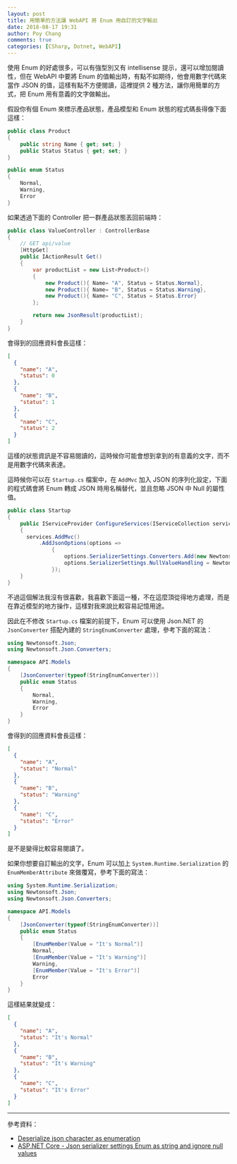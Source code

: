 ```yaml
---
layout: post
title: 用簡單的方法讓 WebAPI 將 Enum 用自訂的文字輸出
date: 2018-08-17 19:31
author: Poy Chang
comments: true
categories: [CSharp, Dotnet, WebAPI]
---
```

使用 Enum 的好處很多，可以有強型別又有 intellisense 提示，還可以增加閱讀性，但在 WebAPI 中要將 Enum 的值輸出時，有點不如期待，他會用數字代碼來當作 JSON 的值，這樣有點不方便閱讀，這裡提供 2 種方法，讓你用簡單的方式，把 Enum 用有意義的文字做輸出。

假設你有個 Enum 來標示產品狀態，產品模型和 Enum 狀態的程式碼長得像下面這樣：

```csharp
public class Product
{
    public string Name { get; set; }
    public Status Status { get; set; }
}

public enum Status
{
    Normal,
    Warning,
    Error
}
```

如果透過下面的 Controller 把一群產品狀態丟回前端時：

```csharp
public class ValueController : ControllerBase
{
    // GET api/value
    [HttpGet]
    public IActionResult Get()
    {
        var productList = new List<Product>()
        {
            new Product(){ Name= "A", Status = Status.Normal},
            new Product(){ Name= "B", Status = Status.Warning},
            new Product(){ Name= "C", Status = Status.Error}
        };

        return new JsonResult(productList);
    }
}
```

會得到的回應資料會長這樣：

```json
[
  {
    "name": "A",
    "status": 0
  },
  {
    "name": "B",
    "status": 1
  },
  {
    "name": "C",
    "status": 2
  }
]
```

這樣的狀態資訊是不容易閱讀的，這時候你可能會想到拿到的有意義的文字，而不是用數字代碼來表達。

這時候你可以在 `Startup.cs` 檔案中，在 `AddMvc` 加入 JSON 的序列化設定，下面的程式碼會將 Enum 轉成 JSON 時用名稱替代，並且忽略 JSON 中 Null 的屬性值。

```csharp
public class Startup
{
    public IServiceProvider ConfigureServices(IServiceCollection services)
    {
      services.AddMvc()
          .AddJsonOptions(options =>
              {
                  options.SerializerSettings.Converters.Add(new Newtonsoft.Json.Converters.StringEnumConverter());
                  options.SerializerSettings.NullValueHandling = Newtonsoft.Json.NullValueHandling.Ignore;
              });
    }
}
```

不過這個解法我沒有很喜歡，我喜歡下面這一種，不在這麼頂從得地方處理，而是在靠近模型的地方操作，這樣對我來說比較容易記憶用途。

因此在不修改 `Startup.cs` 檔案的前提下，Enum 可以使用 Json.NET 的 `JsonConverter` 搭配內建的 `StringEnumConverter` 處理，參考下面的寫法：

```csharp
using Newtonsoft.Json;
using Newtonsoft.Json.Converters;

namespace API.Models
{
    [JsonConverter(typeof(StringEnumConverter))]
    public enum Status
    {
        Normal,
        Warning,
        Error
    }
}
```

會得到的回應資料會長這樣：

```json
[
  {
    "name": "A",
    "status": "Normal"
  },
  {
    "name": "B",
    "status": "Warning"
  },
  {
    "name": "C",
    "status": "Error"
  }
]
```

是不是變得比較容易閱讀了。

如果你想要自訂輸出的文字，Enum 可以加上 `System.Runtime.Serialization` 的 `EnumMemberAttribute` 來做覆寫，參考下面的寫法：

```csharp
using System.Runtime.Serialization;
using Newtonsoft.Json;
using Newtonsoft.Json.Converters;

namespace API.Models
{
    [JsonConverter(typeof(StringEnumConverter))]
    public enum Status
    {
        [EnumMember(Value = "It's Normal")]
        Normal,
        [EnumMember(Value = "It's Warning")]
        Warning,
        [EnumMember(Value = "It's Error")]
        Error
    }
}
```

這樣結果就變成：

```json
[
  {
    "name": "A",
    "status": "It's Normal"
  },
  {
    "name": "B",
    "status": "It's Warning"
  },
  {
    "name": "C",
    "status": "It's Error"
  }
]
```

----------

參考資料：

* [Deserialize json character as enumeration](https://stackoverflow.com/questions/18551452/deserialize-json-character-as-enumeration)
* [ASP.NET Core - Json serializer settings Enum as string and ignore null values](https://gist.github.com/regisdiogo/27f62ef83a804668eb0d9d0f63989e3e)
